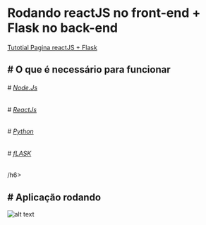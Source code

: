 # Rodando reactJS no front-end + Flask no back-end
<a href="https://youtu.be/dxn4BWmXV_8"> Tutotial Pagina reactJS + Flask </a>


<h2 align="left"> 
# O que é necessário para funcionar
</h2>

<h6># <a href="https://nodejs.org/en target="_blank" >Node.Js</a></h6>

<h6># <a href="https://create-react-app.dev/docs/getting-started/" target="_blank" >ReactJs</a></h6>

<h6># <a href="https://www.python.org/downloads/" target="_blank" >Python</a></h6>

<h6># <a href="https://flask.palletsprojects.com/en/2.2.x/" target="_blank" >fLASK</a></h6>/h6>


<h2 align="left">
# Aplicação rodando
</h2>

![alt text](https://github.com/alexfariakof/react_and_python/blob/main/.telas/reac_python.png)



